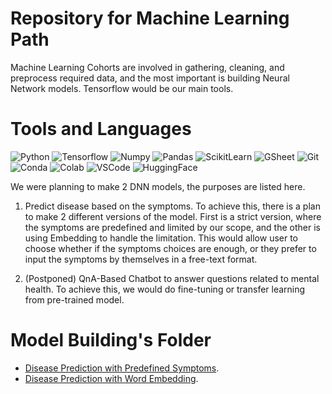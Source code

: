 # Repository for Machine Learning Path

Machine Learning Cohorts are involved in gathering, cleaning, and preprocess required data, and the most important is building Neural Network models. Tensorflow would be our main tools.

# Tools and Languages

![Python](https://img.shields.io/badge/Python-FFD43B?style=for-the-badge&logo=python&logoColor=blue) ![Tensorflow](https://img.shields.io/badge/TensorFlow-FF6F00?style=for-the-badge&logo=tensorflow&logoColor=white) ![Numpy](https://img.shields.io/badge/Numpy-777BB4?style=for-the-badge&logo=numpy&logoColor=white) ![Pandas](https://img.shields.io/badge/Pandas-2C2D72?style=for-the-badge&logo=pandas&logoColor=white) ![ScikitLearn](https://img.shields.io/badge/scikit_learn-F7931E?style=for-the-badge&logo=scikit-learn&logoColor=white) ![GSheet](https://img.shields.io/badge/Google%20Sheets-34A853?style=for-the-badge&logo=google-sheets&logoColor=white) ![Git](https://img.shields.io/badge/GIT-E44C30?style=for-the-badge&logo=git&logoColor=white) ![Conda](https://img.shields.io/badge/conda-342B029.svg?&style=for-the-badge&logo=anaconda&logoColor=white) ![Colab](https://img.shields.io/badge/Colab-F9AB00?style=for-the-badge&logo=googlecolab&color=525252) ![VSCode](https://img.shields.io/badge/VSCode-0078D4?style=for-the-badge&logo=visual%20studio%20code&logoColor=white) ![HuggingFace](https://img.shields.io/badge/Hugging%20Face-FFD21E?style=for-the-badge&logo=huggingface&logoColor=black)

We were planning to make 2 DNN models, the purposes are listed here.

1. Predict disease based on the symptoms. To achieve this, there is a plan to make 2 different versions of the model. First is a strict version, where the symptoms are predefined and limited by our scope, and the other is using Embedding to handle the limitation. This would allow user to choose whether if the symptoms choices are enough, or they prefer to input the symptoms by themselves in a free-text format.

2. (Postponed) QnA-Based Chatbot to answer questions related to mental health. To achieve this, we would do fine-tuning or transfer learning from pre-trained model.

# Model Building's Folder
- [Disease Prediction with Predefined Symptoms](https://github.com/medixapp/medix-ml-model/tree/main/Predefined_Symptoms_Model).
- [Disease Prediction with Word Embedding](https://github.com/medixapp/medix-ml-model/tree/main/Word_Embeddings_Model).
